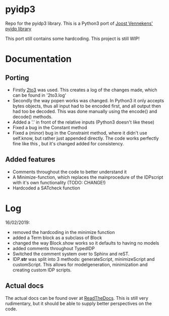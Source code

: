 # pyidp3
Repo for the pyidp3 library. 
This is a Python3 port of [Joost Vennekens' pyidp library](https://bitbucket.org/joostv/pyidp/)

This port still contains some hardcoding. 
This project is still WIP!


# Documentation
## Porting
* Firstly [2to3](https://docs.python.org/3.7/library/2to3.html) was used. This creates a log of the changes made, which can be found in '2to3.log'
* Secondly the way popen works was changed. In Python3 it only accepts bytes objects, thus all input had to be encoded first, and all output then had too be decoded. This was done manually using the encode() and decode() methods.
* Added a '.' in front of the relative inputs (Python3 doesn't like these)
* Fixed a bug in the Constant method
* Fixed a (minor) bug in the Constraint method, where it didn't use self.know, but rather just appended directly. The code works perfectly fine like this , but it's changed added for consistency. 

## Added features
* Comments throughout the code to better understand it
* A Minimize-function, which replaces the mainprocedure of the IDPscript with it's own functionality (TODO: CHANGE!)
* Hardcoded a SATcheck function


# Log
16/02/2019:
* removed the hardcoding in the minimize function
* added a Term block as a subclass of Block
* changed the way Block.show works so it defaults to having no models
* added comments throughout TypedIDP
* Switched the comment system over to Sphinx and reST.
* IDP.__str__ was split into 3 methods: generateScript, minimizeScript and customScript. This allows for modelgeneration, minimization and creating custom IDP scripts.

## Actual docs
The actual docs can be found over at [ReadTheDocs](https://pyidp3.readthedocs.io/en/latest/). 
This is still very rudimentary, but it should be able to supply better perspectives on the code.
